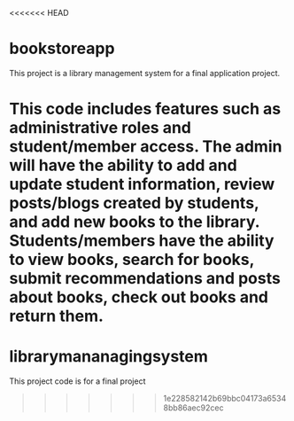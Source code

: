 <<<<<<< HEAD
# bookstoreapp
This project is a library management system for a final application project.

This code includes features such as administrative roles and student/member access. 
The admin will have the ability to add and update student information, review posts/blogs created by students, and add new books to the library.
Students/members have the ability to view books, search for books, submit recommendations and posts about books, check out books and return them.
=======
# librarymananagingsystem
This project code is for a final project
>>>>>>> 1e228582142b69bbc04173a65348bb86aec92cec
